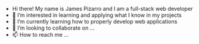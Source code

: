 - Hi there! My name is James Pizarro and I am a full-stack web developer
- 👀 I’m interested in learning and applying what I know in my projects
- 🌱 I’m currently learning how to properly develop web applications
- 💞️ I’m looking to collaborate on ...
- 📫 How to reach me ...

<!---
jtgpz/jtgpz is a ✨ special ✨ repository because its `README.md` (this file) appears on your GitHub profile.
You can click the Preview link to take a look at your changes.
--->
